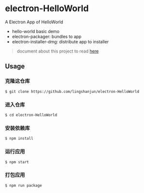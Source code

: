 # electron-HelloWorld

A Electron App of HelloWorld

*   hello-world basic demo
*   electron-packager: bundles to app
*   electron-installer-dmg: distribute app to installer

> document about this project to read [here](https://segmentfault.com/a/1190000014209821)

## Usage

### 克隆这仓库

```
$ git clone https://github.com/lingshanjun/electron-HelloWorld
```

### 进入仓库

```
$ cd electron-HelloWorld
```

### 安装依赖库

```
$ npm install
```

### 运行应用

```
$ npm start
```

### 打包应用

```
$ npm run package
```
